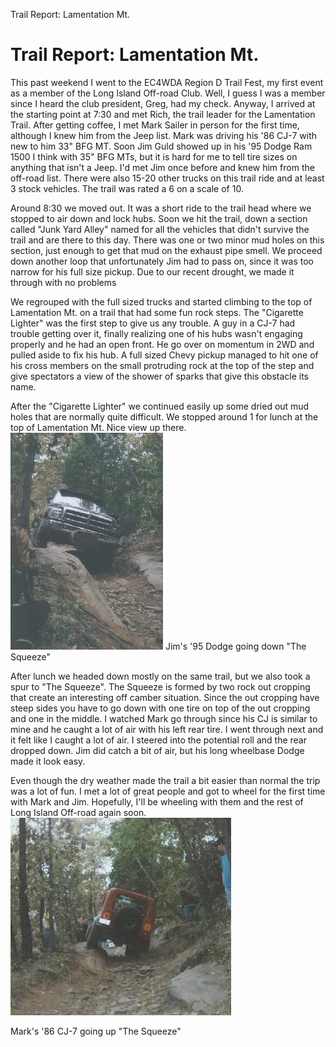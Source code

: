 Trail Report: Lamentation Mt.

# Trail Report: Lamentation Mt.

This past weekend I went to the EC4WDA Region D Trail Fest, my first event as a member of the Long Island Off-road Club. Well, I guess I was a member since I heard the club president, Greg, had my check. Anyway, I arrived at the starting point at 7:30 and met Rich, the trail leader for the Lamentation Trail. After getting coffee, I met Mark Sailer in person for the first time, although I knew him from the Jeep list. Mark was driving his \'86 CJ-7 with new to him 33\" BFG MT. Soon Jim Guld showed up in his \'95 Dodge Ram 1500 I think with 35\" BFG MTs, but it is hard for me to tell tire sizes on anything that isn\'t a Jeep. I\'d met Jim once before and knew him from the off-road list. There were also 15-20 other trucks on this trail ride and at least 3 stock vehicles. The trail was rated a 6 on a scale of 10.

Around 8:30 we moved out. It was a short ride to the trail head where we stopped to air down and lock hubs. Soon we hit the trail, down a section called \"Junk Yard Alley\" named for all the vehicles that didn\'t survive the trail and are there to this day. There was one or two minor mud holes on this section, just enough to get that mud on the exhaust pipe smell. We proceed down another loop that unfortunately Jim had to pass on, since it was too narrow for his full size pickup. Due to our recent drought, we made it through with no problems

We regrouped with the full sized trucks and started climbing to the top of Lamentation Mt. on a trail that had some fun rock steps. The \"Cigarette Lighter\" was the first step to give us any trouble. A guy in a CJ-7 had trouble getting over it, finally realizing one of his hubs wasn\'t engaging properly and he had an open front. He go over on momentum in 2WD and pulled aside to fix his hub. A full sized Chevy pickup managed to hit one of his cross members on the small protruding rock at the top of the step and give spectators a view of the shower of sparks that give this obstacle its name.

After the \"Cigarette Lighter\" we continued easily up some dried out mud holes that are normally quite difficult. We stopped around 1 for lunch at the top of Lamentation Mt. Nice view up there. ![](/images/terry/trail/jlamen_.jpg) Jim\'s \'95 Dodge going down \"The Squeeze\"

After lunch we headed down mostly on the same trail, but we also took a spur to \"The Squeeze\". The Squeeze is formed by two rock out cropping that create an interesting off camber situation. Since the out cropping have steep sides you have to go down with one tire on top of the out cropping and one in the middle. I watched Mark go through since his CJ is similar to mine and he caught a lot of air with his left rear tire. I went through next and it felt like I caught a lot of air. I steered into the potential roll and the rear dropped down. Jim did catch a bit of air, but his long wheelbase Dodge made it look easy.

Even though the dry weather made the trail a bit easier than normal the trip was a lot of fun. I met a lot of great people and got to wheel for the first time with Mark and Jim. Hopefully, I\'ll be wheeling with them and the rest of Long Island Off-road again soon. ![](/images/terry/trail/mlamen_.jpg)

Mark\'s \'86 CJ-7 going up \"The Squeeze\"
